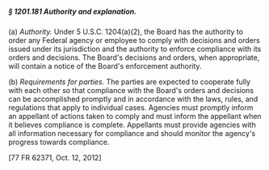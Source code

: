 ##### § 1201.181 Authority and explanation. #####

(a) *Authority.* Under 5 U.S.C. 1204(a)(2), the Board has the authority to order any Federal agency or employee to comply with decisions and orders issued under its jurisdiction and the authority to enforce compliance with its orders and decisions. The Board's decisions and orders, when appropriate, will contain a notice of the Board's enforcement authority.

(b) *Requirements for parties.* The parties are expected to cooperate fully with each other so that compliance with the Board's orders and decisions can be accomplished promptly and in accordance with the laws, rules, and regulations that apply to individual cases. Agencies must promptly inform an appellant of actions taken to comply and must inform the appellant when it believes compliance is complete. Appellants must provide agencies with all information necessary for compliance and should monitor the agency's progress towards compliance.

[77 FR 62371, Oct. 12, 2012]